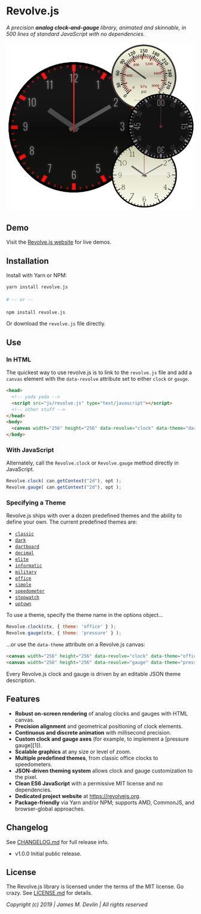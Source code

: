 Revolve.js
===
*A precision **analog clock-and-gauge** library, animated and skinnable, in 500 lines of standard JavaScript with no dependencies.*

![](screenshot.png)


## Demo

Visit the [Revolve.js website](https://revolvejs.org) for live demos.


## Installation

Install with Yarn or NPM:

```bash
yarn install revolve.js

# -- or --

npm install revolve.js
```

Or download the `revolve.js` file directly.


## Use

### In HTML

The quickest way to use revolve.js is to link to the `revolve.js` file and add a `canvas` element with the `data-revolve` attribute set to either `clock` or `gauge`.

```html
<head>
  <!-- yada yada -->
  <script src="js/revolve.js" type="text/javascript"></script>
  <!-- other stuff -->
</head>
<body>
  <canvas width="256" height="256" data-revolve="clock" data-theme="dark"></canvas>
</body>
```

### With JavaScript

Alternately, call the `Revolve.clock` or `Revolve.gauge` method directly in JavaScript.

```js
Revolve.clock( can.getContext("2d"), opt );
Revolve.gauge( can.getContext("2d"), opt );
```

### Specifying a Theme

Revolve.js ships with over a dozen predefined themes and the ability to define your own. The current predefined themes are:

- [`classic`](https://revolvejs.org/themes/classic)
- [`dark`](https://revolvejs.org/themes/dark)
- [`dartboard`](https://revolvejs.org/themes/dartboard)
- [`decimal`](https://revolvejs.org/themes/decimal)
- [`elite`](https://revolvejs.org/themes/elite)
- [`informatic`](https://revolvejs.org/themes/informatic)
- [`military`](https://revolvejs.org/themes/military)
- [`office`](https://revolvejs.org/themes/office)
- [`simple`](https://revolvejs.org/themes/simple)
- [`speedometer`](https://revolvejs.org/themes/speedometer)
- [`stopwatch`](https://revolvejs.org/themes/stopwatch)
- [`uptown`](https://revolvejs.org/themes/uptown)

To use a theme, specify the theme name in the options object...

```js
Revolve.clock(ctx, { theme: 'office' } );
Revolve.gauge(ctx, { theme: 'pressure' } );
```

...or use the `data-theme` attribute on a Revolve.js canvas:

```html
<canvas width="256" height="256" data-revolve="clock" data-theme="office"></canvas>
<canvas width="256" height="256" data-revolve="gauge" data-theme="pressure"></canvas>
```

Every Revolve.js clock and gauge is driven by an editable JSON theme description.


## Features

- **Robust on-screen rendering** of analog clocks and gauges with HTML canvas.
- **Precision alignment** and geometrical positioning of clock elements.
- **Continuous and discrete animation** with millisecond precision.
- **Custom clock and gauge axes** (for example, to implement a [pressure gauge][1]).
- **Scalable graphics** at any size or level of zoom.
- **Multiple predefined themes**, from classic office clocks to speedometers.
- **JSON-driven theming system** allows clock and gauge customization to the pixel.
- **Clean ES6 JavaScript** with a permissive MIT license and no dependencies.
- **Dedicated project website** at https://revolvejs.org.
- **Package-friendly** via Yarn and/or NPM; supports AMD, CommonJS, and browser-global approaches.


## Changelog

See [CHANGELOG.md](CHANGELOG.md) for full release info.

- v1.0.0 Initial public release.


## License

The Revolve.js library is licensed under the terms of the MIT license. Go crazy. See [LICENSE.md](LICENSE.md) for details.

*Copyright (c) 2019 | James M. Devlin | All rights reserved*
